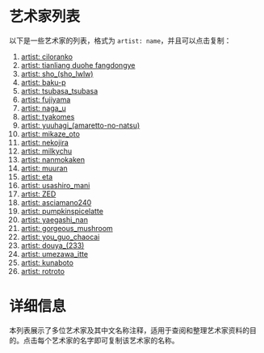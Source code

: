 # 艺术家列表

以下是一些艺术家的列表，格式为 `artist: name`，并且可以点击复制：

1. [artist: ciloranko](#)  <!-- 艺术家：ciloranko -->  
2. [artist: tianliang duohe fangdongye](#)  <!-- 艺术家：天亮多和方东野 -->  
3. [artist: sho_(sho_lwlw)](#)  <!-- 艺术家：sho_(sho_lwlw) -->  
4. [artist: baku-p](#)  <!-- 艺术家：baku-p -->  
5. [artist: tsubasa_tsubasa](#)  <!-- 艺术家：翼（tsubasa_tsubasa） -->  
6. [artist: fujiyama](#)  <!-- 艺术家：fujiyama -->  
7. [artist: naga_u](#)  <!-- 艺术家：naga_u -->  
8. [artist: tyakomes](#)  <!-- 艺术家：tyakomes -->  
9. [artist: yuuhagi_(amaretto-no-natsu)](#)  <!-- 艺术家：yuuhagi_(amaretto-no-natsu) -->  
10. [artist: mikaze_oto](#)  <!-- 艺术家：mikaze_oto -->  
11. [artist: nekojira](#)  <!-- 艺术家：nekojira -->  
12. [artist: milkychu](#)  <!-- 艺术家：milkychu -->  
13. [artist: nanmokaken](#)  <!-- 艺术家：nanmokaken -->  
14. [artist: muuran](#)  <!-- 艺术家：muuran -->  
15. [artist: eta](#)  <!-- 艺术家：eta -->  
16. [artist: usashiro_mani](#)  <!-- 艺术家：usashiro_mani -->  
17. [artist: ZED](#)  <!-- 艺术家：ZED -->  
18. [artist: asciamano240](#)  <!-- 艺术家：asciamano240 -->  
19. [artist: pumpkinspicelatte](#)  <!-- 艺术家：pumpkinspicelatte -->  
20. [artist: yaegashi_nan](#)  <!-- 艺术家：yaegashi_nan -->  
21. [artist: gorgeous_mushroom](#)  <!-- 艺术家：gorgeous_mushroom -->  
22. [artist: you_guo_chaocai](#)  <!-- 艺术家：you_guo_chaocai -->  
23. [artist: douya_(233)](#)  <!-- 艺术家：douya_(233) -->  
24. [artist: umezawa_itte](#)  <!-- 艺术家：umezawa_itte -->  
25. [artist: kunaboto](#)  <!-- 艺术家：kunaboto -->  
26. [artist: rotroto](#)  <!-- 艺术家：rotroto -->  

# 详细信息

本列表展示了多位艺术家及其中文名称注释，适用于查阅和整理艺术家资料的目的。点击每个艺术家的名字即可复制该艺术家的名称。
